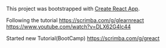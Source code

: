 This project was bootstrapped with [Create React App](https://github.com/facebook/create-react-app).

Following the tutorial 
				 https://scrimba.com/g/glearnreact
				 https://www.youtube.com/watch?v=DLX62G4lc44
				 
Started new Tutorial(BootCamp)
				https://scrimba.com/g/greact